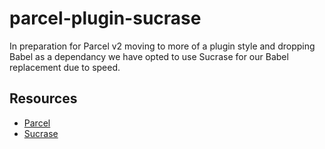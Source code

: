 # parcel-plugin-sucrase

In preparation for Parcel v2 moving to more of a plugin style and dropping Babel as a dependancy we have opted to use Sucrase for our Babel replacement due to speed. 

## Resources

* [Parcel](https://parceljs.org/)
* [Sucrase](https://sucrase.io/)